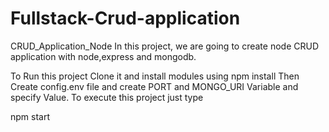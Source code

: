 # Fullstack-Crud-application
CRUD_Application_Node
In this project, we are going to create node CRUD application with node,express and mongodb.

To Run this project Clone it and install modules using
npm install
Then Create config.env file and create PORT and MONGO_URI Variable and specify Value. To execute this project just type

npm start
